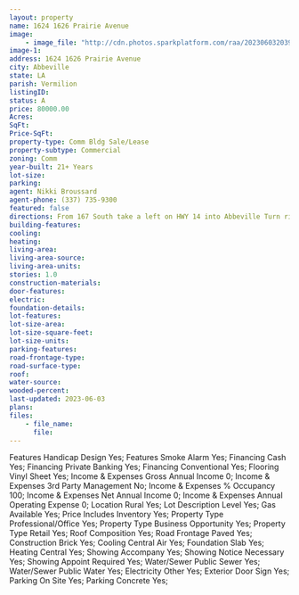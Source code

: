 ```yaml
---
layout: property
name: 1624 1626 Prairie Avenue
image:
    - image_file: "http://cdn.photos.sparkplatform.com/raa/20230603203933160977000000.jpg"
image-1:
address: 1624 1626 Prairie Avenue
city: Abbeville
state: LA
parish: Vermilion
listingID: 
status: A
price: 80000.00
Acres: 
SqFt: 
Price-SqFt: 
property-type: Comm Bldg Sale/Lease
property-subtype: Commercial
zoning: Comm
year-built: 21+ Years
lot-size: 
parking: 
agent: Nikki Broussard
agent-phone: (337) 735-9300
featured: false
directions: From 167 South take a left on HWY 14 into Abbeville Turn right onto John Hardy drive then a right onto Prairie ave
building-features: 
cooling: 
heating: 
living-area: 
living-area-source: 
living-area-units: 
stories: 1.0
construction-materials: 
door-features: 
electric: 
foundation-details: 
lot-features: 
lot-size-area: 
lot-size-square-feet: 
lot-size-units: 
parking-features: 
road-frontage-type: 
road-surface-type: 
roof: 
water-source: 
wooded-percent: 
last-updated: 2023-06-03
plans: 
files:
    - file_name:
      file:
---
```

Features	Handicap Design	Yes;
Features	Smoke Alarm	Yes;
Financing	Cash	Yes;
Financing	Private Banking	Yes;
Financing	Conventional	Yes;
Flooring	Vinyl Sheet	Yes;
Income & Expenses	Gross Annual Income	0;
Income & Expenses	3rd Party Management	No;
Income & Expenses	% Occupancy	100;
Income & Expenses	Net Annual Income	0;
Income & Expenses	Annual Operating Expense	0;
Location	Rural	Yes;
Lot Description	Level	Yes;
Gas	Available	Yes;
Price Includes	Inventory	Yes;
Property Type	Professional/Office	Yes;
Property Type	Business Opportunity	Yes;
Property Type	Retail	Yes;
Roof	Composition	Yes;
Road Frontage	Paved	Yes;
Construction	Brick	Yes;
Cooling	Central Air	Yes;
Foundation	Slab	Yes;
Heating	Central	Yes;
Showing	Accompany	Yes;
Showing	Notice Necessary	Yes;
Showing	Appoint Required	Yes;
Water/Sewer	Public Sewer	Yes;
Water/Sewer	Public Water	Yes;
Electricity	Other	Yes;
Exterior	Door Sign	Yes;
Parking	On Site	Yes;
Parking	Concrete	Yes;

